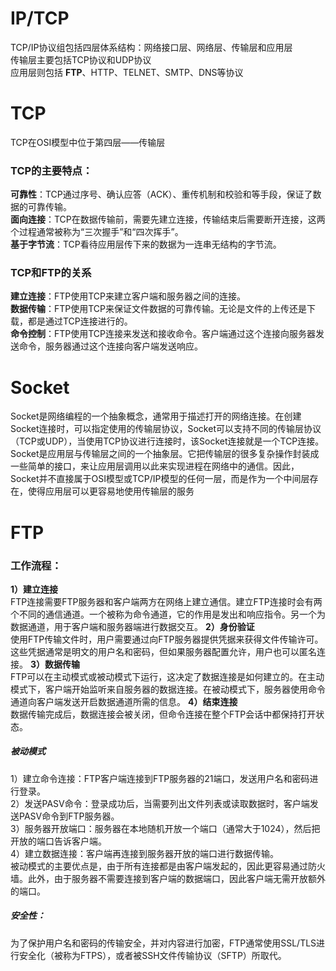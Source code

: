 # IP/TCP
TCP/IP协议组包括四层体系结构：网络接口层、网络层、传输层和应用层  
传输层主要包括TCP协议和UDP协议  
应用层则包括 **FTP**、HTTP、TELNET、SMTP、DNS等协议  

# TCP
TCP在OSI模型中位于第四层——传输层  
### TCP的主要特点：
**可靠性**：TCP通过序号、确认应答（ACK）、重传机制和校验和等手段，保证了数据的可靠传输。  
**面向连接**：TCP在数据传输前，需要先建立连接，传输结束后需要断开连接，这两个过程通常被称为“三次握手”和“四次挥手”。  
**基于字节流**：TCP看待应用层传下来的数据为一连串无结构的字节流。  
### TCP和FTP的关系
**建立连接**：FTP使用TCP来建立客户端和服务器之间的连接。  
**数据传输**：FTP使用TCP来保证文件数据的可靠传输。无论是文件的上传还是下载，都是通过TCP连接进行的。  
**命令控制**：FTP使用TCP连接来发送和接收命令。客户端通过这个连接向服务器发送命令，服务器通过这个连接向客户端发送响应。  


# Socket
Socket是网络编程的一个抽象概念，通常用于描述打开的网络连接。在创建Socket连接时，可以指定使用的传输层协议，Socket可以支持不同的传输层协议（TCP或UDP），当使用TCP协议进行连接时，该Socket连接就是一个TCP连接。  
Socket是应用层与传输层之间的一个抽象层。它把传输层的很多复杂操作封装成一些简单的接口，来让应用层调用以此来实现进程在网络中的通信。因此，Socket并不直接属于OSI模型或TCP/IP模型的任何一层，而是作为一个中间层存在，使得应用层可以更容易地使用传输层的服务  


# FTP
### 工作流程：
**1）建立连接**  
FTP连接需要FTP服务器和客户端两方在网络上建立通信。建立FTP连接时会有两个不同的通信通道。一个被称为命令通道，它的作用是发出和响应指令。另一个为数据通道，用于客户端和服务器端进行数据交互。
**2）身份验证**  
使用FTP传输文件时，用户需要通过向FTP服务器提供凭据来获得文件传输许可。这些凭据通常是明文的用户名和密码，但如果服务器配置允许，用户也可以匿名连接。
**3）数据传输**  
FTP可以在主动模式或被动模式下运行，这决定了数据连接是如何建立的。在主动模式下，客户端开始监听来自服务器的数据连接。在被动模式下，服务器使用命令通道向客户端发送开启数据通道所需的信息。
**4）结束连接**  
数据传输完成后，数据连接会被关闭，但命令连接在整个FTP会话中都保持打开状态。


##### 被动模式
1）建立命令连接：FTP客户端连接到FTP服务器的21端口，发送用户名和密码进行登录。  
2）发送PASV命令：登录成功后，当需要列出文件列表或读取数据时，客户端发送PASV命令到FTP服务器。  
3）服务器开放端口：服务器在本地随机开放一个端口（通常大于1024），然后把开放的端口告诉客户端。  
4）建立数据连接：客户端再连接到服务器开放的端口进行数据传输。  
被动模式的主要优点是，由于所有连接都是由客户端发起的，因此更容易通过防火墙。此外，由于服务器不需要连接到客户端的数据端口，因此客户端无需开放额外的端口。  

##### 安全性：
为了保护用户名和密码的传输安全，并对内容进行加密，FTP通常使用SSL/TLS进行安全化（被称为FTPS），或者被SSH文件传输协议（SFTP）所取代。
